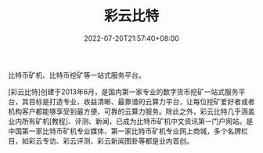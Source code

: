 ﻿---
weight: 
title: "彩云比特"
description: "比特币矿机、比特币挖矿等一站式服务平台"
date: 2022-07-20T21:57:40+08:00
lastmod: 2022-07-20T16:45:40+08:00
draft: false
authors: ["MineW"]
featuredImage: "caiyunbite.png"
link: "https://www.cybtc.com/"
tags: ["元宇宙社区","彩云比特"]
categories: ["navigation"]
navigation: ["元宇宙社区"]
lightgallery: true
toc: true
pinned: false
recommend: false
recommend1: false
---
比特币矿机、比特币挖矿等一站式服务平台。

[彩云比特]创建于2013年6月，是国内第一家专业的数字货币挖矿一站式服务平台，其目标是打造专业，收益清晰、最靠谱的云算力平台，让每位挖矿爱好者或者机构客户都能够享受到最方便、可靠的云算力服务。除此之外，彩云比特几乎涵盖业内所有矿机[教程]、评测、新闻，已成为比特币矿机中文资讯第一门户网站。是中国第一家比特币矿机专业媒体、第一家比特币矿机专业网上商城，多个名牌栏目，如彩云专访、彩云评测、彩云新闻图卦等都是业内首创。

